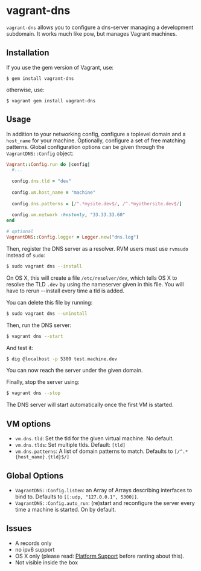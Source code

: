 # vagrant-dns

`vagrant-dns` allows you to configure a dns-server managing a development subdomain. It works much like pow, but manages Vagrant machines.

## Installation

If you use the gem version of Vagrant, use:

    $ gem install vagrant-dns

otherwise, use:

    $ vagrant gem install vagrant-dns

## Usage

In addition to your networking config, configure a toplevel domain and a `host_name` for your machine. Optionally, configure a set of free matching patterns. Global configuration options can be given through the `VagrantDNS::Config` object:

```ruby
Vagrant::Config.run do |config|
  #...
  
  config.dns.tld = "dev"
  
  config.vm.host_name = "machine"
  
  config.dns.patterns = [/^.*mysite.dev$/, /^.*myothersite.dev$/]
  
  config.vm.network :hostonly, "33.33.33.60"
end

# optional
VagrantDNS::Config.logger = Logger.new("dns.log")
```

Then, register the DNS server as a resolver. RVM users must use `rvmsudo` instead of `sudo`:

```bash
$ sudo vagrant dns --install
```

On OS X, this will create a file `/etc/resolver/dev`, which tells OS X to resolve the TLD `.dev` by using the nameserver given in this file. You will have to rerun --install every time a tld is added.

You can delete this file by running:

```bash
$ sudo vagrant dns --uninstall
```

Then, run the DNS server:

```bash
$ vagrant dns --start
```

And test it:

```bash
$ dig @localhost -p 5300 test.machine.dev
```

You can now reach the server under the given domain.

Finally, stop the server using:

```bash
$ vagrant dns --stop
```

The DNS server will start automatically once the first VM is started.

## VM options

* `vm.dns.tld`: Set the tld for the given virtual machine. No default.
* `vm.dns.tlds`: Set multiple tlds. Default: `[tld]`
* `vm.dns.patterns`: A list of domain patterns to match. Defaults to `[/^.*{host_name}.{tld}$/]`

## Global Options

* `VagrantDNS::Config.listen`: an Array of Arrays describing interfaces to bind to. Defaults to `[[:udp, "127.0.0.1", 5300]]`.
* `VagrantDNS::Config.auto_run`: (re)start and reconfigure the server every time a machine is started. On by default.

## Issues

* A records only
* no ipv6 support
* OS X only (please read: [Platform Support](PLATFORM_SUPPORT.md) before ranting about this).
* Not visible inside the box